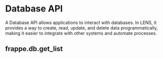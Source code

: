 # Database API

A Database API allows applications to interact with databases. In LENS, it provides a way to create, read, update, and delete data programmatically, making it easier to integrate with other systems and automate processes.

## frappe.db.get_list


<!--stackedit_data:
eyJoaXN0b3J5IjpbLTYzOTEwMjE4NF19
-->